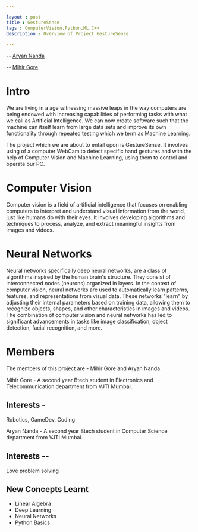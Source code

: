 ```yaml
---

layout : post
title : GestureSense
tags : ComputerVision,Python,ML,C++
description : Overview of Project GestureSense

---
```


-- [Aryan Nanda](https://github.com/AryanNanda17)

-- [Mihir Gore](https://github.com/MihirGore23)

# Intro

We are living in a age witnessing massive leaps in the way computers are being endowed with increasing capabilities of performing tasks with what we call as Artificial Intelligence. We can now create software such that the machine can itself learn from large data sets and improve its own functionality through repeated testing which we term as Machine Learning.

The project which we are about to entail upon is GestureSense. It involves using of a computer WebCam to detect specific hand gestures and with the help of Computer Vision and Machine Learning, using them to control and operate our PC.

# Computer Vision

Computer vision is a field of artificial intelligence that focuses on enabling computers to interpret and understand visual information from the world, just like humans do with their eyes. It involves developing algorithms and techniques to process, analyze, and extract meaningful insights from images and videos.

# Neural Networks

Neural networks specifically deep neural networks, are a class of algorithms inspired by the human brain's structure. They consist of interconnected nodes (neurons) organized in layers. In the context of computer vision, neural networks are used to automatically learn patterns, features, and representations from visual data. These networks "learn" by adjusting their internal parameters based on training data, allowing them to recognize objects, shapes, and other characteristics in images and videos. The combination of computer vision and neural networks has led to significant advancements in tasks like image classification, object detection, facial recognition, and more.

# Members

The members of this project are - Mihir Gore and Aryan Nanda.

Mihir Gore - A second year Btech student in Electronics and Telecommunication department from VJTI Mumbai.

## **Interests** -
 Robotics, GameDev, Coding 

Aryan Nanda - A second year Btech student in Computer Science department from VJTI Mumbai.

## **Interests** --
Love problem solving

## **New Concepts Learnt**
+ Linear Algebra
+ Deep Learning 
+ Neural Networks
+ Python Basics

